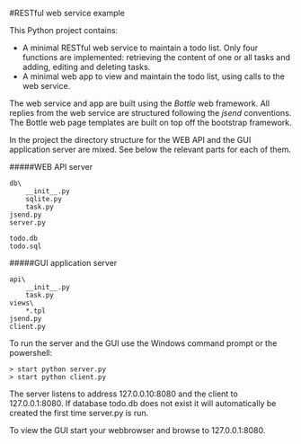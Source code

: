 #RESTful web service example

This Python project contains:
- A minimal RESTful web service to maintain a todo list. Only four functions are implemented: retrieving the content of one or all tasks and adding, editing and deleting tasks.
- A minimal web app to view and maintain the todo list, using calls to the web service.

The web service and app are built using the *Bottle* web framework.
All replies from the web service are structured following the *jsend* conventions.
The Bottle web page templates are built on top off the bootstrap framework.

In the project the directory structure for the WEB API and the GUI application server are mixed.
See below the relevant parts for each of them.

#####WEB API server

    db\
        __init__.py
        sqlite.py
        task.py
    jsend.py
    server.py

    todo.db
    todo.sql

#####GUI application server

    api\
        __init__.py
        task.py
    views\
        *.tpl
    jsend.py
    client.py

To run the server and the GUI use the Windows command prompt or the powershell:
```
> start python server.py
> start python client.py
```
The server listens to address 127.0.0.10:8080 and the client to 127.0.0.1:8080.
If database todo.db does not exist it will automatically be created the first time server.py is run.

To view the GUI start your webbrowser and browse to 127.0.0.1:8080.

